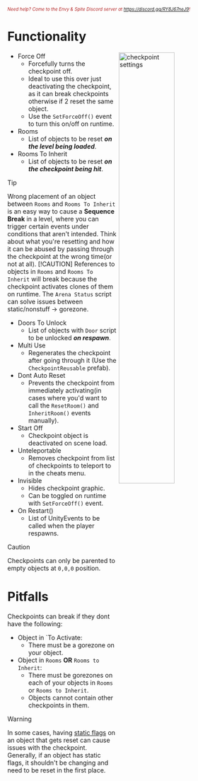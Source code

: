 <i><span style="color:FireBrick; font-size:10px;">Need help? Come to the Envy & Spite Discord server at <a href="https://discord.gg/RY8J67neJ9">https://discord.gg/RY8J67neJ9</a>!</span></i>
# Functionality
<img align="right" src="https://coolboi21.github.io/Rude-Docs/Tutorials/Beginner/assets/creating-checkpoints-checkpoint-settings.png" alt="checkpoint settings" width="50%" height="50%" >

* Force Off
	* Forcefully turns the checkpoint off.
	* Ideal to use this over just deactivating the checkpoint, as it can break checkpoints otherwise if 2 reset the same object.
   	* Use the `SetForceOff()` event to turn this on/off on runtime.
* Rooms
	* List of objects to be reset <i><b>on the level being loaded</b></i>.
* Rooms To Inherit
	* List of objects to be reset <i><b>on the checkpoint being hit</b></i>.
>[!TIP]
>Wrong placement of an object between `Rooms` and `Rooms To Inherit` is an easy way to cause a <b>Sequence Break</b> in a level, where you can trigger certain events under conditions that aren't intended. Think about what you're resetting and how it can be abused by passing through the checkpoint at the wrong time(or not at all).
>[!CAUTION]
>References to objects in `Rooms` and `Rooms To Inherit` will break because the checkpoint activates clones of them on runtime. The `Arena Status`  script can solve issues between static/nonstuff -> gorezone.
* Doors To Unlock
	* List of objects with `Door` script to be unlocked <i><b>on respawn</b></i>.
* Multi Use
	* Regenerates the checkpoint after going through it (Use the `CheckpointReusable` prefab).
* Dont Auto Reset
	* Prevents the checkpoint from immediately activating(in cases where you'd want to call the `ResetRoom()` and `InheritRoom()` events manually).
* Start Off
	* Checkpoint object is deactivated on scene load.
* Unteleportable
	* Removes checkpoint from list of checkpoints to teleport to in the cheats menu.
* Invisible
	* Hides checkpoint graphic.
	* Can be toggled on runtime with `SetForceOff()` event.
* On Restart()
	* List of UnityEvents to be called when the player respawns.
>[!CAUTION]
>Checkpoints can only be parented to empty objects at `0,0,0` position.

# Pitfalls
Checkpoints can break if they dont have the following:
* Object in `To Activate:
	* There must be a gorezone on your object.
* Object in `Rooms` <b>OR</b> `Rooms to Inherit`:
	* There must be gorezones on each of your objects in `Rooms` or `Rooms to Inherit`.
 	* Objects cannot contain other checkpoints in them.
>[!WARNING]
>In some cases, having <a href="https://docs.unity3d.com/Manual/StaticObjects.html">static flags</a> on an object that gets reset can cause issues with the checkpoint. Generally, if an object has static flags, it shouldn't be changing and need to be reset in the first place.
